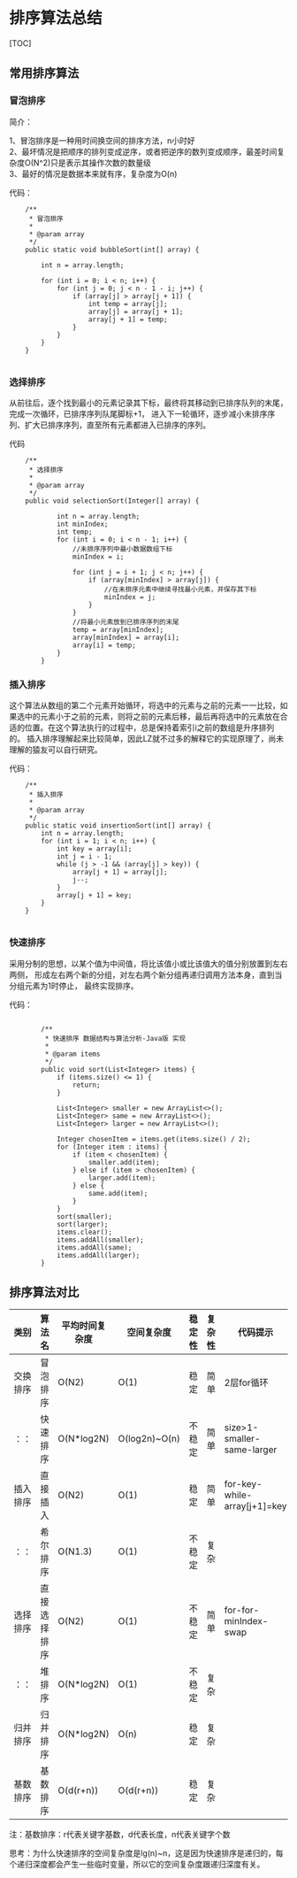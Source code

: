 # 排序算法总结
[TOC]
## 常用排序算法  



### 冒泡排序

简介：

1、冒泡排序是一种用时间换空间的排序方法，n小时好  
2、最坏情况是把顺序的排列变成逆序，或者把逆序的数列变成顺序，最差时间复杂度O(N^2)只是表示其操作次数的数量级  
3、最好的情况是数据本来就有序，复杂度为O(n)

代码：

```
    /**
     * 冒泡排序
     *
     * @param array
     */
    public static void bubbleSort(int[] array) {

        int n = array.length;

        for (int i = 0; i < n; i++) {
            for (int j = 0; j < n - 1 - i; j++) {
                if (array[j] > array[j + 1]) {
                    int temp = array[j];
                    array[j] = array[j + 1];
                    array[j + 1] = temp;
                }
            }
        }
    }
    
```  


###  选择排序

从前往后，逐个找到最小的元素记录其下标，最终将其移动到已排序队列的末尾，完成一次循环，已排序序列队尾脚标+1，
进入下一轮循环，逐步减小未排序序列、扩大已排序序列，直至所有元素都进入已排序的序列。

代码

```
    /**
     * 选择排序
     *
     * @param array
     */
    public void selectionSort(Integer[] array) {
    
            int n = array.length;
            int minIndex;
            int temp;
            for (int i = 0; i < n - 1; i++) {
                //未排序序列中最小数据数组下标
                minIndex = i;
    
                for (int j = i + 1; j < n; j++) {
                    if (array[minIndex] > array[j]) {
                        //在未排序元素中继续寻找最小元素，并保存其下标
                        minIndex = j;
                    }
                }
                //将最小元素放到已排序序列的末尾
                temp = array[minIndex];
                array[minIndex] = array[i];
                array[i] = temp;
            }
        }

```


###  插入排序
  
这个算法从数组的第二个元素开始循环，将选中的元素与之前的元素一一比较，如果选中的元素小于之前的元素，则将之前的元素后移，最后再将选中的元素放在合适的位置。在这个算法执行的过程中，总是保持着索引i之前的数组是升序排列的。
插入排序理解起来比较简单，因此LZ就不过多的解释它的实现原理了，尚未理解的猿友可以自行研究。

代码：

```
    /**
     * 插入排序
     *
     * @param array
     */
    public static void insertionSort(int[] array) {
        int n = array.length;
        for (int i = 1; i < n; i++) {
            int key = array[i];
            int j = i - 1;
            while (j > -1 && (array[j] > key)) {
                array[j + 1] = array[j];
                j--;
            }
            array[j + 1] = key;
        }
    }
    
```

### 快速排序
采用分制的思想，以某个值为中间值，将比该值小或比该值大的值分别放置到左右两侧，
形成左右两个新的分组，对左右两个新分组再递归调用方法本身，直到当分组元素为1时停止，
最终实现排序。

代码：

```$xslt

        /**
         * 快速排序 数据结构与算法分析-Java版 实现
         *
         * @param items
         */
        public void sort(List<Integer> items) {
            if (items.size() <= 1) {
                return;
            }

            List<Integer> smaller = new ArrayList<>();
            List<Integer> same = new ArrayList<>();
            List<Integer> larger = new ArrayList<>();

            Integer chosenItem = items.get(items.size() / 2);
            for (Integer item : items) {
                if (item < chosenItem) {
                    smaller.add(item);
                } else if (item > chosenItem) {
                    larger.add(item);
                } else {
                    same.add(item);
                }
            }
            sort(smaller);
            sort(larger);
            items.clear();
            items.addAll(smaller);
            items.addAll(same);
            items.addAll(larger);
        }
```






## 排序算法对比



类别     |算法名     | 平均时间复杂度 |空间复杂度    |稳定性   |复杂性 | 代码提示      
------- |----------|------------- |------------|--------|------|--------
交换排序 |冒泡排序   | O(N2) |O(1)|稳定|简单|2层for循环
：：     |快速排序   | O(N*log2N) |O(log2n)~O(n)|不稳定|简单|size>1-smaller-same-larger
插入排序 |直接插入   | O(N2) |O(1)|稳定|简单|for-key-while-array[j+1]=key
：：    |希尔排序   |O(N1.3)|O(1)| 不稳定|复杂
选择排序 |直接选择排序| O(N2) |O(1)|不稳定|简单|for-for-minIndex-swap
：：    |堆排序     | O(N*log2N) |O(1)|不稳定|复杂
归并排序 |归并排序   |  O(N*log2N)|O(n)| 稳定| 复杂
基数排序 |基数排序   |  O(d(r+n))|O(d(r+n))| 稳定| 复杂


注：基数排序：r代表关键字基数，d代表长度，n代表关键字个数

思考：为什么快速排序的空间复杂度是lg(n)~n，这是因为快速排序是递归的，每个递归深度都会产生一些临时变量，所以它的空间复杂度跟递归深度有关。

